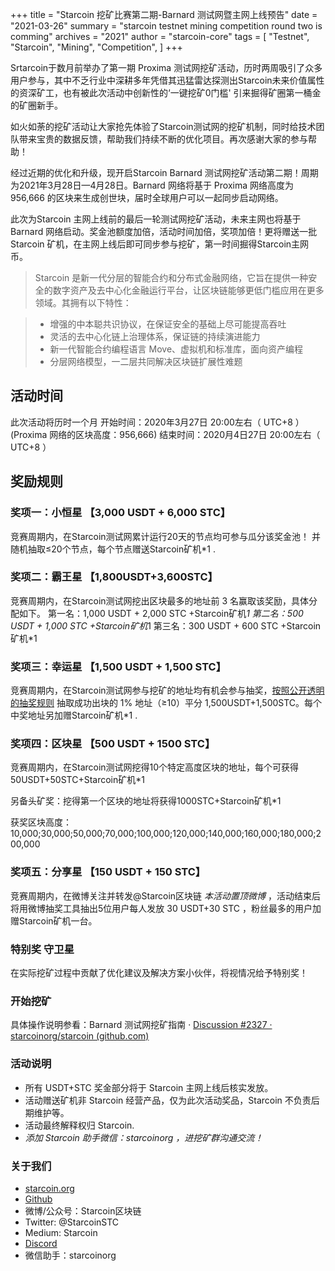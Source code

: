 +++
title = "Starcoin 挖矿比赛第二期-Barnard 测试网暨主网上线预告"
date = "2021-03-26"
summary = "starcoin testnet mining competition round two is comming"
archives = "2021"
author = "starcoin-core"
tags = [
    "Testnet",
    "Starcoin",
	"Mining",
	"Competition",
]
+++

Srtarcoin于数月前举办了第一期 Proxima 测试网挖矿活动，历时两周吸引了众多用户参与，其中不乏行业中深耕多年凭借其迅猛雷达探测出Starcoin未来价值属性的资深矿工，也有被此次活动中创新性的‘一键挖矿0门槛' 引来掘得矿圈第一桶金的矿圈新手。 

如火如荼的挖矿活动让大家抢先体验了Starcoin测试网的挖矿机制，同时给技术团队带来宝贵的数据反馈，帮助我们持续不断的优化项目。再次感谢大家的参与帮助！

经过近期的优化和升级，现开启Starcoin Barnard 测试网挖矿活动第二期！周期为2021年3月28日—4月28日。Barnard 网络将基于 Proxima 网络高度为 956,666 的区块来生成创世块，届时全球用户可以一起同步启动网络。

此次为Starcoin 主网上线前的最后一轮测试网挖矿活动，未来主网也将基于 Barnard 网络启动。奖金池额度加倍，活动时间加倍，奖项加倍！更将赠送一批Starcoin 矿机，在主网上线后即可同步参与挖矿，第一时间掘得Starcoin主网币。



> Starcoin 是新一代分层的智能合约和分布式金融网络，它旨在提供一种安全的数字资产及去中心化金融运行平台，让区块链能够更低门槛应用在更多领域。其拥有以下特性：

> * 增强的中本聪共识协议，在保证安全的基础上尽可能提高吞吐
> * 灵活的去中心化链上治理体系，保证链的持续演进能力
> * 新一代智能合约编程语言 Move、虚拟机和标准库，面向资产编程
> * 分层网络模型，一二层共同解决区块链扩展性难题




## 活动时间

此次活动将历时一个月
开始时间：2020年3月27日 20:00左右（ UTC+8 ）    (Proxima 网络的区块高度：956,666)
结束时间：2020月4日27日 20:00左右（ UTC+8 ） 



## 奖励规则

### 奖项一：小恒星 【3,000 USDT + 6,000 STC】

竞赛周期内，在Starcoin测试网累计运行20天的节点均可参与瓜分该奖金池！ 并随机抽取≤20个节点，每个节点赠送Starcoin矿机*1 .


### 奖项二：霸王星 【1,800USDT+3,600STC】

竞赛周期内，在Starcoin测试网挖出区块最多的地址前 3 名赢取该奖励，具体分配如下。 
第一名：1,000 USDT + 2,000 STC +Starcoin矿机*1
第二名：500 USDT + 1,000 STC +Starcoin矿机*1
第三名：300 USDT + 600 STC +Starcoin矿机*1 


### 奖项三：幸运星 【1,500 USDT + 1,500 STC】

竞赛周期内，在Starcoin测试网参与挖矿的地址均有机会参与抽奖，[按照公开透明的抽奖规则](https://github.com/starcoinorg/stcmint-fight) 抽取成功出块的 1% 地址（≥10）平分 1,500USDT+1,500STC。每个中奖地址另加赠Starcoin矿机*1 .


### 奖项四：区块星 【500 USDT + 1500 STC】

竞赛周期内，在Starcoin测试网挖得10个特定高度区块的地址，每个可获得50USDT+50STC+Starcoin矿机*1 

另备头矿奖：挖得第一个区块的地址将获得1000STC+Starcoin矿机*1 

获奖区块高度： 10,000;30,000;50,000;70,000;100,000;120,000;140,000;160,000;180,000;200,000



### 奖项五：分享星 【150 USDT + 150 STC】

竞赛周期内，在微博关注并转发@Starcoin区块链 *本活动置顶微博* ，活动结束后将用微博抽奖工具抽出5位用户每人发放 30 USDT+30 STC ，粉丝最多的用户加赠Starcoin矿机一台。 


### 特别奖 守卫星

在实际挖矿过程中贡献了优化建议及解决方案小伙伴，将视情况给予特别奖！ 


### 开始挖矿

具体操作说明参看：Barnard 测试网挖矿指南 · [Discussion #2327 · starcoinorg/starcoin (github.com)](https://github.com/starcoinorg/starcoin/discussions/2327)

### 活动说明

* 所有 USDT+STC 奖金部分将于 Starcoin 主网上线后核实发放。
* 活动赠送矿机非 Starcoin 经营产品，仅为此次活动奖品，Starcoin 不负责后期维护等。
* 活动最终解释权归 Starcoin.
* *添加 Starcoin 助手微信：starcoinorg ，进挖矿群沟通交流！*


### 关于我们

* [starcoin.org](https://weibo.cn/sinaurl?u=http%3A%2F%2Fstarcoin.org%2F)
* [Github](https://weibo.cn/sinaurl?u=https%3A%2F%2Fgithub.com%2Fstarcoinorg%2Fstarcoin)
* 微博/公众号：Starcoin区块链
* Twitter: @StarcoinSTC
* Medium: Starcoin
* [Discord](https://discord.gg/UkfNMCpU)
* 微信助手：starcoinorg

